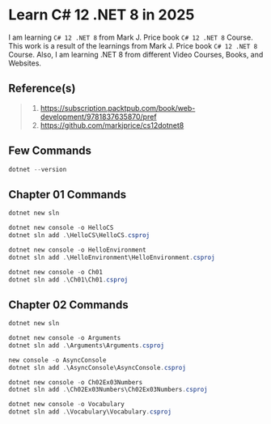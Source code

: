 # Learn C# 12 .NET 8 in 2025

I am learning `C# 12 .NET 8` from Mark J. Price book `C# 12 .NET 8` Course. This work is a result of the learnings from Mark J. Price book `C# 12 .NET 8` Course. Also, I am learning .NET 8 from different Video Courses, Books, and Websites.

## Reference(s)

> 1. <https://subscription.packtpub.com/book/web-development/9781837635870/pref>
> 1. <https://github.com/markjprice/cs12dotnet8>

## Few Commands

```powershell
dotnet --version
```

## Chapter 01 Commands

```powershell
dotnet new sln

dotnet new console -o HelloCS
dotnet sln add .\HelloCS\HelloCS.csproj

dotnet new console -o HelloEnvironment
dotnet sln add .\HelloEnvironment\HelloEnvironment.csproj

dotnet new console -o Ch01
dotnet sln add .\Ch01\Ch01.csproj
```

## Chapter 02 Commands

```powershell
dotnet new sln

dotnet new console -o Arguments
dotnet sln add .\Arguments\Arguments.csproj

new console -o AsyncConsole
dotnet sln add .\AsyncConsole\AsyncConsole.csproj

dotnet new console -o Ch02Ex03Numbers
dotnet sln add .\Ch02Ex03Numbers\Ch02Ex03Numbers.csproj

dotnet new console -o Vocabulary
dotnet sln add .\Vocabulary\Vocabulary.csproj
```
